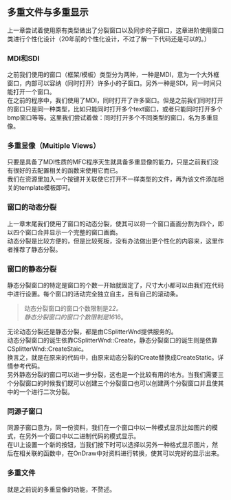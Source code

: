 ## 多重文件与多重显示
上一章尝试着使用原有类型做出了分裂窗口以及同步的子窗口，这章进阶使用窗口类进行个性化设计（20年前的个性化设计，不过了解一下代码还是可以的。）   
### MDI和SDI
之前我们使用的窗口（框架/模板）类型分为两种，一种是MDI，意为一个大外框窗口，内部可以容纳（同时打开）许多小的子窗口。另外一种是SDI，同一时间只能打开一个窗口。   
在之前的程序中，我们使用了MDI，同时打开了许多窗口。但是之前我们同时打开的窗口只是同一种类型，比如只能同时打开多个text窗口，或者只能同时打开多个bmp窗口等等。这里我们尝试着做：同时打开多个不同类型的窗口，名为多重显像。
### 多重显像（Muitiple Views）
只要是具备了MDI性质的MFC程序天生就具备多重显像的能力，只是之前我们没有很好的去配置相关的函数来使用它而已。   
我们在资源里加入一个按键并关联使它打开不一样类型的文件，再为该文件添加相关的template模板即可。   
### 窗口的动态分裂
上一章末尾我们使用了窗口的动态分裂，使其可以将一个窗口画面分割为四个，即以四个窗口合并显示一个完整的窗口画面。   
动态分裂是比较方便的，但是比较死板，没有办法做出更个性化的内容来，这里作者推荐了静态分裂。   
### 窗口的静态分裂
静态分裂窗口的特定是窗口的个数一开始就固定了，尺寸大小都可以由我们在代码中进行设置。每个窗口的活动完全独立自主，且有自己的滚动条。   
> 动态分裂窗口的窗口个数限制是2*2。   
> 静态分裂窗口的窗口个数限制是16*16。   
   
无论动态分裂还是静态分裂，都是由CSplitterWnd提供服务的。  
动态分裂窗口的诞生依靠CSplitterWnd::Create，静态分裂窗口的诞生则是依靠CSplitterWnd::CreateStaic。   
换言之，就是在原来的代码中，由原来动态分裂的Create替换成CreateStatic。详情参考代码。   
另外静态分裂的窗口可以进一步分裂，这也是一个比较有用的地方。当我们需要三个分裂窗口的时候我们既可以创建三个分裂窗口也可以创建两个分裂窗口并且使其中的一个进行二次分裂。   
### 同源子窗口
同源子窗口意为，同一份资料，我们在一个窗口中以一种模式显示比如图片的模式，在另外一个窗口中以二进制代码的模式显示。   
在UI上设置一个新的按钮，当我们按下时可以选择以另外一种格式显示图片，然后在相关联的函数中，在OnDraw中对资料进行转换，使其可以完好的显示出来。   
### 多重文件
就是之前说的多重显像的功能，不赘述。   